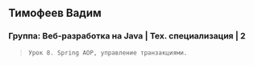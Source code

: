 ## Тимофеев Вадим

### Группа: Веб-разработка на Java | Тех. специализация | 2

> `Урок 8. Spring AOP, управление транзакциями.`

